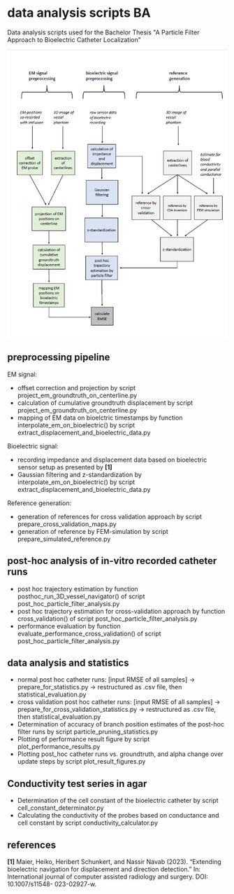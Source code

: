 # data analysis scripts BA
Data analysis scripts used for the Bachelor Thesis "A Particle Filter Approach to Bioelectric Catheter Localization"

![img.png](img.png)


## preprocessing pipeline
EM signal:
- offset correction and projection by script project_em_groundtruth_on_centerline.py
- calculation of cumulative groundtruth displacement by script project_em_groundtruth_on_centerline.py
- mapping of EM data on bioelctric timestamps by function interpolate_em_on_bioelectric() by script extract_displacement_and_bioelectric_data.py

Bioelectric signal:
- recording impedance and displacement data based on bioelectric sensor setup as presented by **[1]**
- Gaussian filtering and z-standardization by interpolate_em_on_bioelectric() by script extract_displacement_and_bioelectric_data.py


Reference generation:
- generation of references for cross validation approach by script prepare_cross_validation_maps.py
- generation of reference by FEM-simulation by script prepare_simulated_reference.py


## post-hoc analysis of in-vitro recorded catheter runs
- post hoc trajectory estimation by function posthoc_run_3D_vessel_navigator() of script post_hoc_particle_filter_analysis.py
- post hoc trajectory estimation for cross-validation approach by function cross_validation() of script post_hoc_particle_filter_analysis.py
- performance evaluation by function evaluate_performance_cross_validation() of script post_hoc_particle_filter_analysis.py


## data analysis and statistics
- normal post hoc catheter runs: [input RMSE of all samples] -> prepare_for_statistics.py -> restructured as .csv file, then statistical_evaluation.py
- cross validation post hoc catheter runs: [input RMSE of all samples] -> prepare_for_cross_validation_statistics.py -> restructured as .csv file, then statistical_evaluation.py
- Determination of accuracy of branch position estimates of the post-hoc filter runs by script particle_pruning_statistics.py
- Plotting of performance result figure by script plot_performance_results.py
- Plotting post_hoc catheter runs vs. groundtruth, and alpha change over update steps by script plot_result_figures.py


## Conductivity test series in agar
- Determination of the cell constant of the bioelectric catheter by script cell_constant_determinator.py
- Calculating the conductivity of the probes based on conductance and cell constant by script conductivity_calculator.py

## references

**[1]** Maier, Heiko, Heribert Schunkert, and Nassir Navab (2023). “Extending bioelectric
navigation for displacement and direction detection.” In: International
journal of computer assisted radiology and surgery. DOI: 10.1007/s11548-
023-02927-w.


